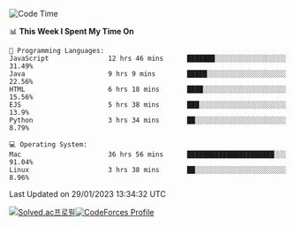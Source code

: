 
<!--START_SECTION:waka-->
![Code Time](http://img.shields.io/badge/Code%20Time-2%2C421%20hrs%2033%20mins-blue)

📊 **This Week I Spent My Time On** 

```text
💬 Programming Languages: 
JavaScript               12 hrs 46 mins      ███████░░░░░░░░░░░░░░░░░░   31.49% 
Java                     9 hrs 9 mins        █████░░░░░░░░░░░░░░░░░░░░   22.56% 
HTML                     6 hrs 18 mins       ████░░░░░░░░░░░░░░░░░░░░░   15.56% 
EJS                      5 hrs 38 mins       ███░░░░░░░░░░░░░░░░░░░░░░   13.9% 
Python                   3 hrs 34 mins       ██░░░░░░░░░░░░░░░░░░░░░░░   8.79%

💻 Operating System: 
Mac                      36 hrs 56 mins      ██████████████████████░░░   91.04% 
Linux                    3 hrs 38 mins       ██░░░░░░░░░░░░░░░░░░░░░░░   8.96%

```


 Last Updated on 29/01/2023 13:34:32 UTC
<!--END_SECTION:waka-->
[![Solved.ac프로필](http://mazassumnida.wtf/api/generate_badge?boj=hckim96)](https://solved.ac/hckim96)[![CodeForces Profile](https://cf.leed.at?id=hckim96)](https://codeforces.com/profile/hckim96)

